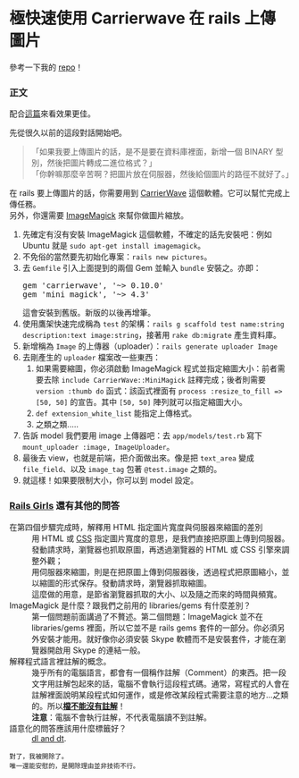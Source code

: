 # 極快速使用 Carrierwave 在 rails 上傳圖片

<p>參考一下我的 <a href="https://github.com/iigmir/rails-32-help">repo</a>！</p>

<h3>正文</h3>
<p>配合<a href="https://code.tutsplus.com/tutorials/rails-image-upload-using-carrierwave-in-a-rails-app--cms-25183">這篇</a>來看效果更佳。</p>
<p>先從很久以前的這段對話開始吧。</p>

<blockquote>
<p>「如果我要上傳圖片的話，是不是要在資料庫裡面，新增一個 BINARY 型別，然後把圖片轉成二進位格式？」<br>
「你幹嘛那麼辛苦啊？把圖片放在伺服器，然後給個圖片的路徑不就好了。」</p>
</blockquote>

<p>在 rails 要上傳圖片的話，你需要用到 <a href="https://github.com/carrierwaveuploader/carrierwave">CarrierWave</a> 這個軟體。它可以幫忙完成上傳任務。<br>
另外，你還需要 <a href="http://www.imagemagick.org/script/index.php">ImageMagick</a> 來幫你做圖片縮放。</p>

<ol>
	<li>先確定有沒有安裝 ImageMagick 這個軟體，不確定的話先安裝吧：例如 Ubuntu 就是 <code>sudo apt-get install imagemagick</code>。</li>
	<li>不免俗的當然要先初始化專案：<code>rails new pictures</code>。</li>
	<li>去 <code>Gemfile</code> 引入上面提到的兩個 Gem 並輸入 <code>bundle</code> 安裝之。亦即：
	<pre>
gem 'carrierwave', '~&gt; 0.10.0'
gem 'mini_magick', '~&gt; 4.3'</pre>
	這會安裝到舊版。新版的以後再增筆。</li>
	<li>使用鷹架快速完成稱為 <code>test</code> 的架構：<code>rails g scaffold test name:string description:text image:string</code>，接著用 <code>rake db:migrate</code> 產生資料庫。</li>
	<li>新增稱為 <code>Image</code> 的上傳器（uploader）：<code>rails generate uploader Image</code>
</li>
	<li>去剛產生的 <code>uploader</code> 檔案改一些東西：
	<ol>
		<li>如果需要縮圖，你必須啟動 ImageMagick 程式並指定縮圖大小：前者需要去除 <code>include CarrierWave::MiniMagick</code> 註釋完成；後者則需要 <code>version :thumb do</code> 函式：該函式裡面有 <code>process :resize_to_fill =&gt; [50, 50]</code> 的宣告。其中 <code>[50, 50]</code> 陣列就可以指定縮圖大小。</li>
		<li>
<code>def extension_white_list</code> 能指定上傳格式。</li>
		<li>之類之類.....</li>
	</ol>
	</li>
	<li>告訴 model 我們要用 image 上傳器吧：去 <code>app/models/test.rb</code> 寫下 <code>mount_uploader :image, ImageUploader</code>。</li>
	<li>最後去 view，也就是前端，把介面做出來。像是把 <code>text_area</code> 變成 <code>file_field</code>、以及 <code>image_tag</code> 包著 <code>@test.image</code> 之類的。</li>
	<li>就這樣！如果要限制大小，你可以到 model 設定。</li>
</ol>

<h3>
<a href="http://railsgirls.tw/thumbnails">Rails Girls</a> 還有其他的問答</h3>

<dl>
    <dt>在第四個步驟完成時，解釋用 HTML 指定圖片寬度與伺服器來縮圖的差別</dt>    
    <dd>用 HTML 或 <a href="https://developer.mozilla.org/en-US/docs/Web/CSS/width">CSS</a> 指定圖片寬度的意思，是我們直接把原圖上傳到伺服器。發動請求時，瀏覽器也抓取原圖，再透過瀏覽器的 HTML 或 CSS 引擎來調整外觀；<br>用伺服器來縮圖，則是在把原圖上傳到伺服器後，透過程式把原圖縮小，並以縮圖的形式保存。發動請求時，瀏覽器抓取縮圖。<br>這麼做的用意，是節省瀏覽器抓取的大小、以及隨之而來的時間與頻寬。</dd>
    <dt>ImageMagick 是什麼？跟我們之前用的 libraries/gems 有什麼差別？</dt>
    <dd>第一個問題前面講過了不贅述。第二個問題：ImageMagick 並不在 libraries/gems 裡面，所以它並不是 rails gems 套件的一部分。你必須另外安裝才能用。就好像你必須安裝 Skype 軟體而不是安裝套件，才能在瀏覽器開啟用 Skype 的連結一般。</dd>
    <dt>解釋程式語言裡註解的概念。</dt>
    <dd>幾乎所有的電腦語言，都會有一個稱作註解（Comment）的東西。把一段文字用註解包起來的話，電腦不會執行這段程式碼。通常，寫程式的人會在註解裡面說明某段程式如何運作，或是修改某段程式需要注意的地方...之類的。所以<strong><a href="https://www.ptt.cc/bbs/joke/M.1444278263.A.2AD.html">檔不能沒有註解</a></strong>！<br><strong>注意</strong>：電腦不會執行註解，不代表電腦讀不到註解。</dd>
    <dt>語意化的問答應該用什麼標籤好？</dt>
    <dd>
<a href="https://stackoverflow.com/questions/513888/semantic-html-markup-for-faqs">dl and dt</a>.</dd>
</dl>

<p><small>對了，我被開除了。<br>唯一還能安慰的，是開除理由並非技術不行。</small></p>